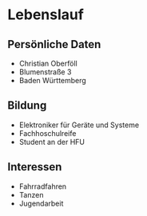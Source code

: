 # Lebenslauf
## Persönliche Daten
* Christian Oberföll
* Blumenstraße 3
* Baden Württemberg

## Bildung
* Elektroniker für Geräte und Systeme
* Fachhoschulreife
* Student an der HFU

## Interessen
* Fahrradfahren
* Tanzen
* Jugendarbeit

